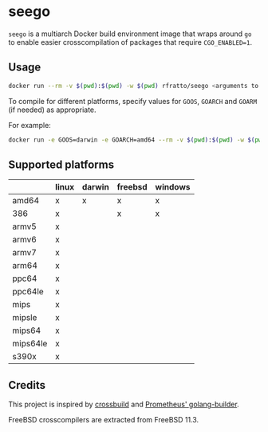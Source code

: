# seego

`seego` is a multiarch Docker build environment image that wraps around `go` to
enable easier crosscompilation of packages that require `CGO_ENABLED=1`.

## Usage

```bash
docker run --rm -v $(pwd):$(pwd) -w $(pwd) rfratto/seego <arguments to go>
```

To compile for different platforms, specify values for `GOOS`, `GOARCH` and
`GOARM` (if needed) as appropriate.

For example:

```bash
docker run -e GOOS=darwin -e GOARCH=amd64 --rm -v $(pwd):$(pwd) -w $(pwd) rfratto/seego build github.com/grafana/agent/cmd/agent
```

## Supported platforms

|          | linux | darwin | freebsd | windows |
| -------- | ----- | ------ | ------- | ------- |
| amd64    |     x |      x |       x |       x |
| 386      |     x |        |       x |       x |
| armv5    |     x |        |         |         |
| armv6    |     x |        |         |         |
| armv7    |     x |        |         |         |
| arm64    |     x |        |         |         |
| ppc64    |     x |        |         |         |
| ppc64le  |     x |        |         |         |
| mips     |     x |        |         |         |
| mipsle   |     x |        |         |         |
| mips64   |     x |        |         |         |
| mips64le |     x |        |         |         |
| s390x    |     x |        |         |         |

## Credits

This project is inspired by [crossbuild](https://github.com/multiarch/crossbuild)
and [Prometheus' golang-builder](https://github.com/prometheus/golang-builder).

FreeBSD crosscompilers are extracted from FreeBSD 11.3.
